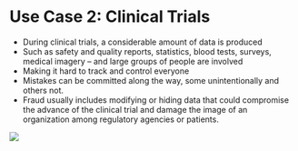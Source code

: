 # Use Case 2: Clinical Trials

<div grid="~ cols-2 gap-2" m="t-2">
<div>

- During clinical trials, a considerable amount of data  is produced
- Such as safety and quality reports, statistics,  blood tests, surveys, medical imagery – and large  groups of people are involved
- Making it hard to track and control everyone
- Mistakes can be  committed along the way, some unintentionally and  others not.
- Fraud usually includes modifying or  hiding data that could compromise the advance of the clinical trial and damage the image of an organization among regulatory agencies or patients.

</div>
<div>
  <img border="rounded" src="/anime-nurse.gif">
</div>
  
</div>